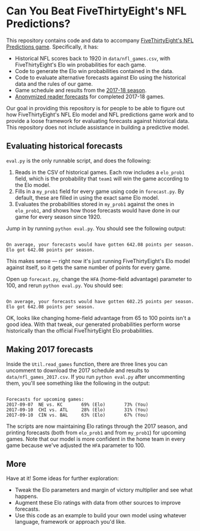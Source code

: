 # Can You Beat FiveThirtyEight's NFL Predictions?

This repository contains code and data to accompany [FiveThirtyEight's NFL Predictions game](https://projects.fivethirtyeight.com/nfl-predictions-game/). Specifically, it has:

* Historical NFL scores back to 1920 in `data/nfl_games.csv`, with FiveThirtyEight's Elo win probabilities for each game.
* Code to generate the Elo win probabilities contained in the data.
* Code to evaluate alternative forecasts against Elo using the historical data and the rules of our game.
* Game schedule and results from the [2017-18 season](https://projects.fivethirtyeight.com/nfl-api/2017/nfl_games_2017.csv).
* [Anonymized reader forecasts](https://projects.fivethirtyeight.com/nfl-api/2017/raw_user_forecasts.csv) for completed 2017-18 games.

Our goal in providing this repository is for people to be able to figure out how FiveThirtyEight's NFL Elo model and NFL predictions game work and to provide a loose framework for evaluating forecasts against historical data. This repository does not include assistance in building a predictive model.

## Evaluating historical forecasts

`eval.py` is the only runnable script, and does the following:

1. Reads in the CSV of historical games. Each row includes a `elo_prob1` field, which is the probability that `team1` will win the game according to the Elo model.
2. Fills in a `my_prob1` field for every game using code in `forecast.py`. By default, these are filled in using the exact same Elo model.
3. Evaluates the probabilities stored in `my_prob1` against the ones in `elo_prob1`, and shows how those forecasts would have done in our game for every season since 1920.

Jump in by running `python eval.py`. You should see the following output:

```

On average, your forecasts would have gotten 642.08 points per season. Elo got 642.08 points per season.

```

This makes sense — right now it's just running FiveThirtyEight's Elo model against itself, so it gets the same number of points for every game.

Open up `forecast.py`, change the `HFA` (home-field advantage) parameter to 100, and rerun `python eval.py`. You should see:

```

On average, your forecasts would have gotten 602.25 points per season. Elo got 642.08 points per season.

```

OK, looks like changing home-field advantage from 65 to 100 points isn't a good idea. With that tweak, our generated probabilities perform worse historically than the official FiveThirtyEight Elo probabilities.

## Making 2017 forecasts

Inside the `Util.read_games` function, there are three lines you can uncomment to download the 2017 schedule and results to `data/nfl_games_2017.csv`. If you run `python eval.py` after uncommenting them, you'll see something like the following in the output:

```

Forecasts for upcoming games:
2017-09-07	NE vs. KC		69% (Elo)		73% (You)
2017-09-10	CHI vs. ATL		28% (Elo)		31% (You)
2017-09-10	CIN vs. BAL		63% (Elo)		67% (You)

```

The scripts are now maintaining Elo ratings through the 2017 season, and printing forecasts (both from `elo_prob1` and from `my_prob1`) for upcoming games. Note that our model is more confident in the home team in every game because we've adjusted the `HFA` parameter to 100.

## More

Have at it! Some ideas for further exploration:

* Tweak the Elo parameters and margin of victory multiplier and see what happens.
* Augment these Elo ratings with data from other sources to improve forecasts.
* Use this code as an example to build your own model using whatever language, framework or approach you'd like.
